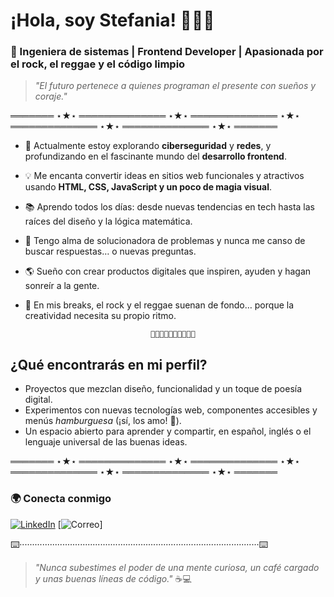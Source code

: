 # ¡Hola, soy Stefania! 👩‍💻✨

### 🌱 Ingeniera de sistemas | Frontend Developer | Apasionada por el rock, el reggae y el código limpio

> *"El futuro pertenece a quienes programan el presente con sueños y coraje."*

═══════ ⋆★⋆ ══════════════ ⋆★⋆ ══════════════ ⋆★⋆ ══════════════ ⋆★⋆ ══════════════ ⋆★⋆ ═══════

- 🚀 Actualmente estoy explorando **ciberseguridad** y **redes**, y profundizando en el fascinante mundo del **desarrollo frontend**.
- 💡 Me encanta convertir ideas en sitios web funcionales y atractivos usando **HTML, CSS, JavaScript y un poco de magia visual**.
- 📚 Aprendo todos los días: desde nuevas tendencias en tech hasta las raíces del diseño y la lógica matemática.
- 🤖 Tengo alma de solucionadora de problemas y nunca me canso de buscar respuestas… o nuevas preguntas.
- 🌎 Sueño con crear productos digitales que inspiren, ayuden y hagan sonreír a la gente.
- 🥁 En mis breaks, el rock y el reggae suenan de fondo… porque la creatividad necesita su propio ritmo.

                                  🌈🌈🌈🌈🌈🌈🌈🌈🌈🌈

## ¿Qué encontrarás en mi perfil?
- Proyectos que mezclan diseño, funcionalidad y un toque de poesía digital.
- Experimentos con nuevas tecnologías web, componentes accesibles y menús *hamburguesa* (¡sí, los amo! 🍔).
- Un espacio abierto para aprender y compartir, en español, inglés o el lenguaje universal de las buenas ideas.

═══════ ⋆★⋆ ══════════════ ⋆★⋆ ══════════════ ⋆★⋆ ══════════════ ⋆★⋆ ══════════════ ⋆★⋆ ═══════


### 🌍 Conecta conmigo

[![LinkedIn](https://img.shields.io/badge/LinkedIn-blue?style=flat&logo=linkedin)](https://www.linkedin.com/in/stefania-portuguez/)
[![Correo](https://img.shields.io/badge/Email-ste...1@gmail.com-informational?style=flat&logo=gmail)]

⌨️·······························································································⌨️

> _"Nunca subestimes el poder de una mente curiosa, un café cargado y unas buenas líneas de código."_ ☕💻


